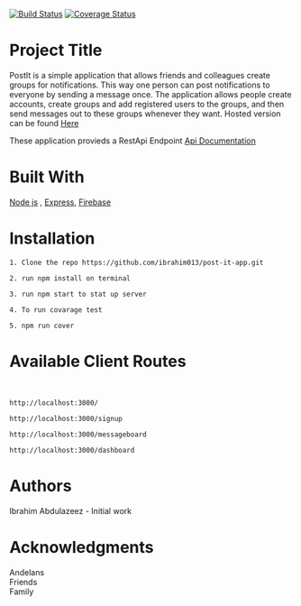 
[![Build Status](https://travis-ci.org/ibrahim013/post-it-app.svg?branch=feedback)](https://travis-ci.org/ibrahim013/post-it-app)
[![Coverage Status](https://coveralls.io/repos/github/ibrahim013/post-it-app/badge.svg?branch=feedback)](https://coveralls.io/github/ibrahim013/post-it-app?branch=feedback)
<h1>Project Title</h1>

PostIt is a simple application that allows friends and colleagues create groups for notifications. This way one person can post notifications to everyone by sending a message once. The application allows people create accounts, create groups and add registered users to the groups, and then send messages out to these groups whenever they want.
Hosted version can be found [Here](https://post-it-app.herokuapp.com/)

These application provieds a RestApi Endpoint [Api Documentation](https://github.com/ibrahim013/post-it-app/blob/developmain/server/Readme.md)

<h1>Built With</h1>

[Node js](https://nodejs.org) , [Express](https://expressjs.com/), [Firebase](https://firebase.google.com/)
 

<h1>Installation</h1>

```
1. Clone the repo https://github.com/ibrahim013/post-it-app.git

2. run npm install on terminal

3. run npm start to stat up server

4. To run covarage test 

5. npm run cover
```

<h1>Available Client Routes</h1><br/>

```
http://localhost:3000/ 

http://localhost:3000/signup

http://localhost:3000/messageboard 

http://localhost:3000/dashboard 
```

<h1>Authors</h1>

Ibrahim Abdulazeez - Initial work

<h1>Acknowledgments</h1>

Andelans<br/>
Friends<br/>
Family
